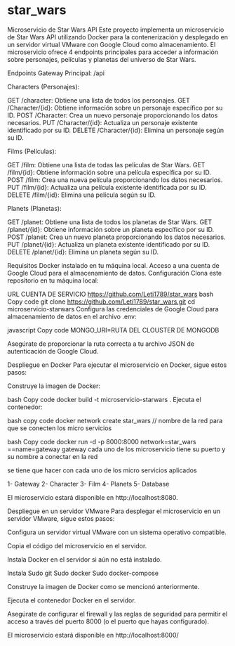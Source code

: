 # star_wars

Microservicio de Star Wars API
Este proyecto implementa un microservicio de Star Wars API utilizando Docker para la contenerización y desplegado en un servidor virtual VMware con Google Cloud como almacenamiento. El microservicio ofrece 4 endpoints principales para acceder a información sobre personajes, películas y planetas del universo de Star Wars.

Endpoints
Gateway Principal: /api

Characters (Personajes):

GET /character: Obtiene una lista de todos los personajes.
GET /Character/{id}: Obtiene información sobre un personaje específico por su ID.
POST /Character: Crea un nuevo personaje proporcionando los datos necesarios.
PUT /Character/{id}: Actualiza un personaje existente identificado por su ID.
DELETE /Character/{id}: Elimina un personaje según su ID.

Films (Películas):

GET /film: Obtiene una lista de todas las películas de Star Wars.
GET /film/{id}: Obtiene información sobre una película específica por su ID.
POST /film: Crea una nueva película proporcionando los datos necesarios.
PUT /film/{id}: Actualiza una película existente identificada por su ID.
DELETE /film/{id}: Elimina una película según su ID.

Planets (Planetas):

GET /planet: Obtiene una lista de todos los planetas de Star Wars.
GET /planet/{id}: Obtiene información sobre un planeta específico por su ID.
POST /planet: Crea un nuevo planeta proporcionando los datos necesarios.
PUT /planet/{id}: Actualiza un planeta existente identificado por su ID.
DELETE /planet/{id}: Elimina un planeta según su ID.

Requisitos
Docker instalado en tu máquina local.
Acceso a una cuenta de Google Cloud para el almacenamiento de datos.
Configuración
Clona este repositorio en tu máquina local:

URL CUENTA DE SERVICIO https://github.com/Leti1789/star_wars
bash
Copy code
git clone https://github.com/Leti1789/star_wars.git
cd microservicio-starwars
Configura las credenciales de Google Cloud para almacenamiento de datos en el archivo .env:

javascript
Copy code
MONGO_URI=RUTA DEL CLOUSTER DE MONGODB

Asegúrate de proporcionar la ruta correcta a tu archivo JSON de autenticación de Google Cloud.

Despliegue en Docker
Para ejecutar el microservicio en Docker, sigue estos pasos:

Construye la imagen de Docker:

bash
Copy code
docker build -t microservicio-starwars .
Ejecuta el contenedor:

bash
copy code
docker network create star_wars // nombre de la red para que se conecten los micro servicios

bash
Copy code
docker run -d -p 8000:8000 network=star_wars ==name=gateway gateway
cada uno de los microservicio tiene su puerto y su nombre a conectar en la red

se tiene que hacer con cada uno de los micro servicios aplicados

1- Gateway
2- Character
3- Film
4- Planets
5- Database

El microservicio estará disponible en http://localhost:8080.

Despliegue en un servidor VMware
Para desplegar el microservicio en un servidor VMware, sigue estos pasos:

Configura un servidor virtual VMware con un sistema operativo compatible.

Copia el código del microservicio en el servidor.

Instala Docker en el servidor si aún no está instalado.

Instala
Sudo git
Sudo docker
Sudo docker-compose

Construye la imagen de Docker como se mencionó anteriormente.

Ejecuta el contenedor Docker en el servidor.

Asegúrate de configurar el firewall y las reglas de seguridad para permitir el acceso a través del puerto 8000 (o el puerto que hayas configurado).

El microservicio estará disponible en http://localhost:8000/
